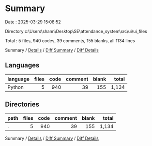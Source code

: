 # Summary

Date : 2025-03-29 15:08:52

Directory c:\\Users\\shann\\Desktop\\SE\\attendance_system\\src\\ui\\ui_files

Total : 5 files,  940 codes, 39 comments, 155 blanks, all 1134 lines

Summary / [Details](details.md) / [Diff Summary](diff.md) / [Diff Details](diff-details.md)

## Languages
| language | files | code | comment | blank | total |
| :--- | ---: | ---: | ---: | ---: | ---: |
| Python | 5 | 940 | 39 | 155 | 1,134 |

## Directories
| path | files | code | comment | blank | total |
| :--- | ---: | ---: | ---: | ---: | ---: |
| . | 5 | 940 | 39 | 155 | 1,134 |

Summary / [Details](details.md) / [Diff Summary](diff.md) / [Diff Details](diff-details.md)